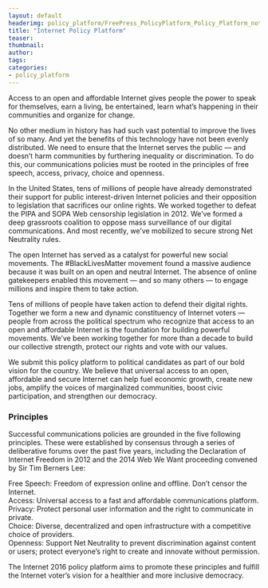 ```yaml
---
layout: default
headerimg: policy_platform/FreePress_PolicyPlatform_Policy_Platform_notext.png
title: "Internet Policy Platform"
teaser:
thumbnail:
author:
tags:
categories:
- policy_platform
---
```

Access to an open and affordable Internet gives people the power to speak for themselves, earn a living, be entertained, learn what’s happening in their communities and organize for change.

No other medium in history has had such vast potential to improve the lives of so many. And yet the benefits of this technology have not been evenly distributed. We need to ensure that the Internet serves the public — and doesn’t harm communities by furthering inequality or discrimination. To do this, our communications policies must be rooted in the principles of free speech, access, privacy, choice and openness.

In the United States, tens of millions of people have already demonstrated their support for public interest-driven Internet policies and their opposition to legislation that sacrifices our online rights. We worked together to defeat the PIPA and SOPA Web censorship legislation in 2012. We’ve formed a deep grassroots coalition to oppose mass surveillance of our digital communications. And most recently, we’ve mobilized to secure strong Net Neutrality rules.

The open Internet has served as a catalyst for powerful new social movements. The #BlackLivesMatter movement found a massive audience because it was built on an open and neutral Internet. The absence of online gatekeepers enabled this movement — and so many others — to engage millions and inspire them to take action.

Tens of millions of people have taken action to defend their digital rights. Together we form a new and dynamic constituency of Internet voters — people from across the political spectrum who recognize that access to an open and affordable Internet is the foundation for building powerful movements. We’ve been working together for more than a decade to build our collective strength, protect our rights and vote with our values.

We submit this policy platform to political candidates as part of our bold vision for the country. We believe that universal access to an open, affordable and secure Internet can help fuel economic growth, create new jobs, amplify the voices of marginalized communities, boost civic participation, and strengthen our democracy.

### Principles

Successful communications policies are grounded in the five following principles. These were established by consensus through a series of deliberative forums over the past five years, including the Declaration of Internet Freedom in 2012 and the 2014 Web We Want proceeding convened by Sir Tim Berners Lee:

  <div class="row">
    <div class="col-sm-2">Free Speech: Freedom of expression online and offline. Don’t censor the Internet.</div>
    <div class="col-sm-2">Access: Universal access to a fast and affordable communications platform.</div>
    <div class="col-sm-2">Privacy: Protect personal user information and the right to communicate in private.</div>
    <div class="col-sm-2">Choice: Diverse, decentralized and open infrastructure with a competitive choice of providers.</div>
    <div class="col-sm-2">Openness: Support Net Neutrality to prevent discrimination against content or users; protect everyone’s right to create and innovate without permission.</div>
  </div>

The Internet 2016 policy platform aims to promote these principles and fulfill the Internet voter’s vision for a healthier and more inclusive democracy.
